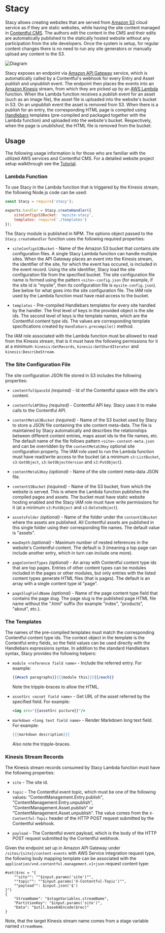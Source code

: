 # Stacy

Stacy allows creating websites that are served from [Amazon S3](https://aws.amazon.com/s3/) cloud service as if they are static websites, while having the site content managed in [Contentful CMS](https://www.contentful.com/). The authors edit the content in the CMS and their edits are automatically published to the statically hosted website without any participation from the site developers. Once the system is setup, for regular content changes there is no need to run any site generators or manually upload any content to the S3.

![Diagram](https://raw.githubusercontent.com/boylesoftware/stacy-docs/master/img/diagram.png)

Stacy exposes an endpoint via [Amazon API Gateway](https://aws.amazon.com/api-gateway/) service, which is automatically called by a Contentful's webhook for every Entry and Asset *publish* and *unpublish* event. The endpoint then places the events into an [Amazon Kinesis](https://aws.amazon.com/kinesis/) stream, from which they are picked up by an [AWS Lambda](https://aws.amazon.com/lambda/) function. When the Lambda function receives a *publish* event for an asset (such as an image file), the asset file is uploaded into the website's bucket in S3. On an *unpublish* event the asset is removed from S3. When there is a *publish* for an entry, the corresponding HTML page is compiled using [Handlebars](http://handlebarsjs.com) templates (pre-compiled and packaged together with the Lambda function) and uploaded into the website's bucket. Respectively, when the page is *unublished*, the HTML file is removed from the bucket.

## Usage

The following usage information is for those who are familiar with the utilized AWS services and Contentful CMS. For a detailed website project setup walkthrough see the [Tutorial](https://github.com/boylesoftware/stacy-docs/blob/master/TUTORIAL.md).

### Lambda Function

To use Stacy in the Lambda function that is triggered by the Kinesis stream, the following Node.js code can be used:

```javascript
const Stacy = require('stacy');

exports.handler = Stacy.createHandler({
	siteConfigsS3Bucket: 'mysite-stacy',
	templates: require('./templates')
});
```

The Stacy module is published in NPM. The options object passed to the `Stacy.createHandler` function uses the following required properties:

* `siteConfigsS3Bucket` - Name of the Amazon S3 bucket that contains site configuration files. A single Stacy Lambda function can handle multiple sites. When the API Gateway places an event into the Kinesis stream, the identifier of the site, for which the event has occured, is included in the event record. Using the site identifier, Stacy load the site configuration file from the specified bucket. The site configuration file name is formed using the pattern `<site>-config.json` (for example, if the site id is "mysite", then its configuration file is `mysite-config.json`). See below for what goes into the site configuration file. The IAM role used by the Lambda function must have read access to the bucket.

* `templates` - Pre-compiled Handlebars templates for every site handled by the handler. The first level of keys in the provided object is the site ids. The second level of keys is the template names, which are the Contentful content type ids. The values are corresponding template specifications created by `Handlebars.precompile()` method.

The IAM role associated with the Lambda function must be allowed to read from the Kinesis stream, that is it must have the following permissions for it at a minimum: `kinesis:GetRecords`, `kinesis:GetShardIterator` and `kinesis:DescribeStream`.

### The Site Configuration File

The site configuration JSON file stored in S3 includes the following properties:

* `contentfulSpaceId` *(required)* - Id of the Contentful space with the site's content.

* `contentfulAPIKey` *(required)* - Contentful API key. Stacy uses it to make calls to the Contentful API.

* `contentMetaS3Bucket` *(required)* - Name of the S3 bucket used by Stacy to store a JSON file containing the site content meta-data. The file is maintained by Stacy automatically and describes the relationships between different content entries, maps asset ids to the file names, etc. The default name of the file follows pattern `<site>-content-meta.json` and can be overridden by the `contentMetaS3Key` optional site configuration property. The IAM role used to run the Lambda function must have read/write access to the bucket (at a minimum `s3:ListBucket`, `s3:GetObject`, `s3:GetObjectVersion` and `s3:PutObject`).

* `contentMetaS3Key` *(optional)* - Name of the site content meta-data JSON file.

* `contentS3Bucket` *(required)* - Name of the S3 bucket, from which the website is served. This is where the Lambda function publishes the compiled pages and assets. The bucket must have static website hosting enabled and the Stacy IAM role must have write permissions for it (at a minimum `s3:PutObject` and `s3:DeleteObject`).

* `assetsFolder` *(optional)* - Name of the folder under the `contentS3Bucket` where the assets are published. All Contentful assets are published in this single folder using their corresponding file names. The default value is "assets".

* `maxDepth` *(optional)* - Maximum number of nested references in the website's Contentful content. The default is 3 (meaning a top page can include another entry, which in turn can include one more).

* `pageContentTypes` *(optional)* - An array with Contentful content type ids that are top pages. Entries of other content types can be modules included in the pages or other modules, but only entries with the listed content types generate HTML files (that is pages). The default is an array with a single content type id "page".

* `pageSlugFieldName` *(optional)* - Name of the page content type field that contains the page slug. The page slug is the published page HTML file name without the ".html" suffix (for example "index", "products", "about", etc.).

### The Templates

The names of the pre-compiled templates must match the corresponding Contentful content type ids. The context object in the template is the Contentful entry fields, so the field values can be used directly with the Handlebars expressions syntax. In addition to the standard Handlebars syntax, Stacy provides the following helpers:

* `module <reference field name>` - Include the referred entry. For example:

  ```handlebars
  {{#each paragraphs}}{{{module this}}}{{/each}}
  ```

  Note the tripple-braces to allow the HTML.

* `assetSrc <asset field name>` - Get URL of the asset referred by the specified field. For example:

  ```handlebars
  <img src="{{assetSrc picture}}"/>
  ```

* `markdown <long text field name>` - Render Markdown long text field. For example:

  ```handlebars
  {{{markdown description}}}
  ```

  Also note the tripple-braces.

### Kinesis Stream Records

The Kinesis stream records consumed by Stacy Lambda function must have the following properties:

* `site` - The site id.

* `topic` - The Contentful event topic, which must be one of the following values: "ContentManagement.Entry.publish", "ContentManagement.Entry.unpublish", "ContentManagement.Asset.publish" or "ContentManagement.Asset.unpublish". The value comes from the `X-Contentful-Topic` header of the HTTP POST request submitted by the Contentful webhook.

* `payload` - The Contentful event payload, which is the body of the HTTP POST request submitted by the Contentful webhook.

Given the endpoint set up in Amazon API Gateway under `/sites/{site}/content-events` with AWS Service integration request type, the following body mapping template can be associated with the `application/vnd.contentful.management.v1+json` request content type:

```
#set($rec = "{
    ""site"": ""$input.params('site')"",
    ""topic"": ""$input.params('X-Contentful-Topic')"",
    ""payload"": $input.json('$')
}")
{
    "StreamName": "$stageVariables.streamName",
    "PartitionKey": "$input.params('site')",
    "Data": "$util.base64Encode($rec)"
}
```

Note, that the target Kinesis stream name comes from a stage variable named `streamName`.
